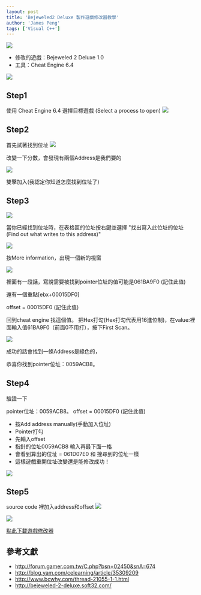 ```yaml
---
layout: post
title: 'Bejeweled2 Deluxe 製作遊戲修改器教學'
author: 'James Peng'
tags: ['Visual C++']
---
```






![](http://i.imgur.com/fztYy0z.png)



- 修改的遊戲：Bejeweled 2 Deluxe 1.0
- 工具：Cheat Engine 6.4



![](http://i.imgur.com/eLfIadg.png)


## Step1 ##
使用 Cheat Engine 6.4 選擇目標遊戲 (Select a process to open)
![](http://i.imgur.com/AlVKKtk.png)


## Step2 ##

首先試著找到位址
![](http://i.imgur.com/uElPBv1.png)

改變一下分數，會發現有兩個Address是我們要的

![](http://i.imgur.com/89ZLp2J.png)

雙擊加入(我認定你知道怎麼找到位址了)


## Step3 ##

![](http://i.imgur.com/F8lNKKj.png)


當你已經找到位址時，在表格區的位址按右鍵並選擇
"找出寫入此位址的位址(Find out what writes to this address)"

![](http://i.imgur.com/nioH9rk.png)


按More information，出現一個新的視窗

![](http://i.imgur.com/hsoEiP2.png)

裡面有一段話，寫說需要被找到pointer位址的值可能是061BA9F0 (記住此值)

還有一個重點[ebx+00015DF0]

offset = 00015DF0 (記住此值)


回到cheat engine 找這個值。
把Hex打勾(Hex打勾代表用16進位制)，在value:裡面輸入值61BA9F0（前面0不用打），按下First Scan。

![](http://i.imgur.com/8aSA8CQ.png)

成功的話會找到一條Address是綠色的，

恭喜你找到pointer位址：0059ACB8。



## Step4 ##
驗證一下

pointer位址：0059ACB8。
offset = 00015DF0 (記住此值)

- 按Add address manually(手動加入位址)
- Pointer打勾
- 先輸入offset
- 指針的位址0059ACB8 輸入再最下面一格
- 會看到算出的位址 = 061D07E0 和 搜尋到的位址一樣
- 這樣遊戲重開位址改變還是能修改成功！

![](http://i.imgur.com/Qyl6SMk.png)

## Step5 ##
source code 裡加入address和offset
![](http://i.imgur.com/koUtG7t.png)


![](http://i.imgur.com/3juYHce.png)

[點此下載遊戲修改器](https://drive.google.com/open?id=0BzUSEyOU2e3zQ000VW45QnIzcXc)


## 參考文獻 ##
- http://forum.gamer.com.tw/C.php?bsn=02450&snA=674
- http://blog.yam.com/celearning/article/35309209
- http://www.bcwhy.com/thread-21055-1-1.html
- http://bejeweled-2-deluxe.soft32.com/
